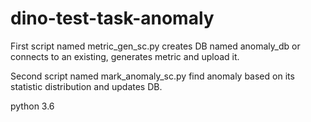 # dino-test-task-anomaly

First script named metric_gen_sc.py creates DB named anomaly_db or connects to an existing,
generates metric and upload it.

Second script named mark_anomaly_sc.py find anomaly based on its statistic distribution and updates DB.


python 3.6
